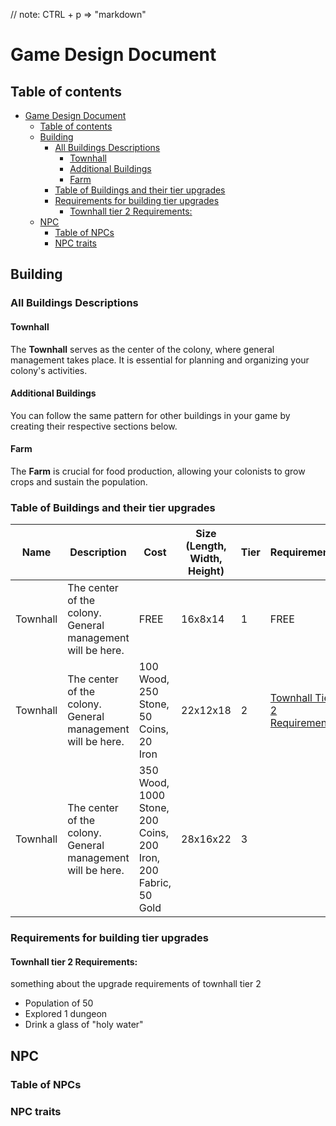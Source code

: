 // note: CTRL + p => "markdown"
# Game Design Document

## Table of contents
- [Game Design Document](#game-design-document)
  - [Table of contents](#table-of-contents)
  - [Building](#building)
    - [All Buildings Descriptions](#all-buildings-descriptions)
      - [Townhall](#townhall)
      - [Additional Buildings](#additional-buildings)
      - [Farm](#farm)
    - [Table of Buildings and their tier upgrades](#table-of-buildings-and-their-tier-upgrades)
    - [Requirements for building tier upgrades](#requirements-for-building-tier-upgrades)
      - [Townhall tier 2 Requirements:](#townhall-tier-2-requirements)
  - [NPC](#npc)
    - [Table of NPCs](#table-of-npcs)
    - [NPC traits](#npc-traits)

## Building

### All Buildings Descriptions

#### Townhall

The **Townhall** serves as the center of the colony, where general management takes place. It is essential for planning and organizing your colony's activities.

#### Additional Buildings

You can follow the same pattern for other buildings in your game by creating their respective sections below.

#### Farm

The **Farm** is crucial for food production, allowing your colonists to grow crops and sustain the population.

### Table of Buildings and their tier upgrades

| Name      | Description                                                | Cost                                                           | Size (Length, Width, Height) | Tier | Requirements |
|-----------|------------------------------------------------------------|----------------------------------------------------------------|------------------------------|------|--------------|
| Townhall  | The center of the colony. General management will be here.  | FREE                                                           | 16x8x14                      | 1    | FREE          |
| Townhall  | The center of the colony. General management will be here.  | 100 Wood, 250 Stone, 50 Coins, 20 Iron                         | 22x12x18                     | 2    | [Townhall Tier 2 Requirements](#townhall-tier-2-requirements)
| Townhall  | The center of the colony. General management will be here.  | 350 Wood, 1000 Stone, 200 Coins, 200 Iron, 200 Fabric, 50 Gold | 28x16x22                     | 3    |

### Requirements for building tier upgrades 

#### Townhall tier 2 Requirements:
something about the upgrade requirements of townhall tier 2
- Population of 50
- Explored 1 dungeon
- Drink a glass of "holy water"


## NPC

### Table of NPCs


### NPC traits 